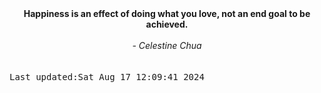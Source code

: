 
<div align="center"><b><span>Happiness is an effect of doing what you love, not an end goal to be achieved.</span></b><br><br><i> - Celestine Chua</i></div>
<br><br><kbd>Last updated:Sat Aug 17 12:09:41 2024</kbd>